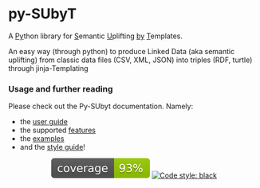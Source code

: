 # py-SUbyT

  A <u>Py</u>thon library for <u>S</u>emantic <u>U</u>plifting <u>by</u> <u>T</u>emplates.

  An easy way (through python) to produce Linked Data
  (aka semantic uplifting)
  from classic data files (CSV, XML, JSON) into triples (RDF, turtle)
  through jinja-Templating

### Usage and further reading

Please check out the Py-SUbyt documentation. Namely:
- the [user guide](./docs/cli.md)
- the supported [features](./docs/features.md)
- the [examples](./docs/examples.md)
- and the [style guide](./docs/cli-style.md)!


<p align="center">
<a href="https://github.com/JotaFan/pycoverage"><img src="badges/coverage.svg"></a>
<a href="https://github.com/psf/black"><img alt="Code style: black" src="https://img.shields.io/badge/code%20style-black-000000.svg"></a>
</p>